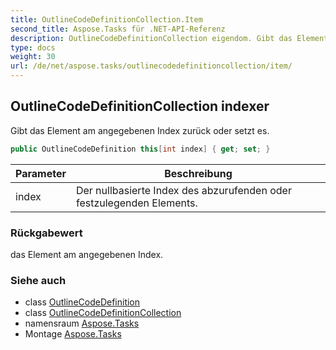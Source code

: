 ```yaml
---
title: OutlineCodeDefinitionCollection.Item
second_title: Aspose.Tasks für .NET-API-Referenz
description: OutlineCodeDefinitionCollection eigendom. Gibt das Element am angegebenen Index zurück oder setzt es.
type: docs
weight: 30
url: /de/net/aspose.tasks/outlinecodedefinitioncollection/item/
---
```

## OutlineCodeDefinitionCollection indexer

Gibt das Element am angegebenen Index zurück oder setzt es.

```csharp
public OutlineCodeDefinition this[int index] { get; set; }
```

| Parameter | Beschreibung |
| --- | --- |
| index | Der nullbasierte Index des abzurufenden oder festzulegenden Elements. |

### Rückgabewert

das Element am angegebenen Index.

### Siehe auch

* class [OutlineCodeDefinition](../../outlinecodedefinition/)
* class [OutlineCodeDefinitionCollection](../)
* namensraum [Aspose.Tasks](../../outlinecodedefinitioncollection/)
* Montage [Aspose.Tasks](../../../)


